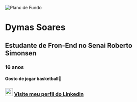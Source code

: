 ![Plano de Fundo](https://th.bing.com/th/id/OIP.tjQcMMoPRdjBc6VBGPzcPQHaCH?w=1917&h=547&rs=1&pid=ImgDetMain)
<h1>Dymas Soares</h1>
<h2>Estudante de Fron-End no Senai Roberto Simonsen</h2>
<h3>16 anos</h3>
<h4>Gosto de jogar basketball🏀</h4>
<h3><img src="https://freepnglogo.com/images/all_img/1715491541linkedin-logo-transparent.png" wight="25" height="25"</img> <a href="https://www.linkedin.com/in/dymas-pietro-santos-soares-b96651292">Visite meu perfil do Linkedin</a></h3>




